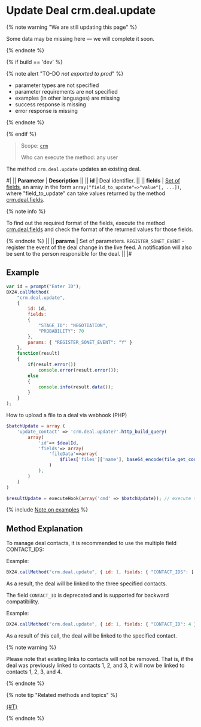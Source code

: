 # Update Deal crm.deal.update

{% note warning "We are still updating this page" %}

Some data may be missing here — we will complete it soon.

{% endnote %}

{% if build == 'dev' %}

{% note alert "TO-DO _not exported to prod_" %}

- parameter types are not specified
- parameter requirements are not specified
- examples (in other languages) are missing
- success response is missing
- error response is missing

{% endnote %}

{% endif %}

> Scope: [`crm`](../../scopes/permissions.md)
>
> Who can execute the method: any user

The method `crm.deal.update` updates an existing deal.

#|
|| **Parameter** | **Description** ||
|| **id** | Deal identifier. ||
|| **fields** | [Set of fields](./crm-deal-add.md), an array in the form `array("field_to_update"=>"value"[, ...])`, where "field_to_update" can take values returned by the method [crm.deal.fields](./crm-deal-fields.md). 

{% note info %} 

To find out the required format of the fields, execute the method [crm.deal.fields](./crm-deal-fields.md) and check the format of the returned values for those fields. 

{% endnote %} ||
|| **params** | Set of parameters. `REGISTER_SONET_EVENT` - register the event of the deal change in the live feed. A notification will also be sent to the person responsible for the deal. ||
|#

## Example

```js
var id = prompt("Enter ID");
BX24.callMethod(
    "crm.deal.update",
    {
        id: id,
        fields:
        {
            "STAGE_ID": "NEGOTIATION",
            "PROBABILITY": 70
        },
        params: { "REGISTER_SONET_EVENT": "Y" }
    },
    function(result)
    {
        if(result.error())
            console.error(result.error());
        else
        {
            console.info(result.data());
        }
    }
);
```

How to upload a file to a deal via webhook (PHP)

```php
$batchUpdate = array (
    'update_contact' => 'crm.deal.update?'.http_build_query(
        array(
            'id'=> $dealId,
            'fields'=> array(
                'fileData'=>array(
                    $files['files']['name'], base64_encode(file_get_contents($files['files']['tmp_name'])),
                )
            ),
        )
    )
)

$resultUpdate = executeHook(array('cmd' => $batchUpdate)); // execute the hook
```

{% include [Note on examples](../../../_includes/examples.md) %}

## Method Explanation

To manage deal contacts, it is recommended to use the multiple field CONTACT_IDS:

Example:

```js
BX24.callMethod("crm.deal.update", { id: 1, fields: { "CONTACT_IDS": [ 1, 2, 3 ] } });
```

As a result, the deal will be linked to the three specified contacts.

The field `CONTACT_ID` is deprecated and is supported for backward compatibility.

Example:

```js
BX24.callMethod("crm.deal.update", { id: 1, fields: { "CONTACT_ID": 4 } });
```

As a result of this call, the deal will be linked to the specified contact. 

{% note warning %}

Please note that existing links to contacts will not be removed. That is, if the deal was previously linked to contacts 1, 2, and 3, it will now be linked to contacts 1, 2, 3, and 4.

{% endnote %}


{% note tip "Related methods and topics" %}

[{#T}](./recurring-deals/crm-deal-recurring-update.md)

{% endnote %}